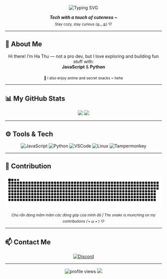 <p align="center">
  <img src="https://readme-typing-svg.demolab.com?font=Pacifico&size=28&duration=3000&pause=1200&color=FFB6C1&center=true&vCenter=true&width=450&lines=Hi+%F0%9F%91%8B+I'm+Ha+Thu!;JavaScript+%26+Python+lover+%F0%9F%94%A5;Always+curious%2C+always+coding+%F0%9F%92%BB" alt="Typing SVG" />
</p>

<p align="center">
  <i><b>Tech with a touch of cuteness ~</b></i><br>
  <sub>Stay cozy, stay curious (≧◡≦) ♡</sub>
</p>

---

## 🧠 About Me

<p align="center">
  Hi there! I’m Ha Thu — not a pro dev, but I love exploring and building fun stuff with:
  <br>
  <b>JavaScript</b> & <b>Python</b>
</p>

<p align="center">
  <sub>🍜 I also enjoy anime and secret snacks ~ hehe</sub>
</p>

---

## 📊 My GitHub Stats

<p align="center">
  <img height="160em" src="https://github-readme-stats.vercel.app/api?username=HaThuDangIu&show_icons=true&theme=transparent&title_color=FFB6C1&text_color=c9d1d9&icon_color=FFB6C1&hide_border=true" />
  <img height="160em" src="https://github-readme-stats.vercel.app/api/top-langs/?username=HaThuDangIu&layout=compact&theme=transparent&title_color=FFB6C1&text_color=c9d1d9&hide_border=true" />
</p>

---

## ⚙️ Tools & Tech

<p align="center">
  <img src="https://img.shields.io/badge/JavaScript-F7DF1E?style=flat-square&logo=javascript&logoColor=black" alt="JavaScript"/>
  <img src="https://img.shields.io/badge/Python-3776AB?style=flat-square&logo=python&logoColor=white" alt="Python"/>
  <img src="https://img.shields.io/badge/VSCode-007ACC?style=flat-square&logo=visual-studio-code&logoColor=white" alt="VSCode"/>
  <img src="https://img.shields.io/badge/Linux-FCC624?style=flat-square&logo=linux&logoColor=black" alt="Linux"/>
  <img src="https://img.shields.io/badge/Tampermonkey-000000?style=flat-square&logo=google-chrome&logoColor=white" alt="Tampermonkey"/>
</p>

---

## 🐍 Contribution

<p align="center">
  <picture>
    <source
      media="(prefers-color-scheme: dark)"
      srcset="https://raw.githubusercontent.com/HaThuDangIu/HaThuDangIu/main/dist/github-contribution-grid-snake-dark.svg?color_snake=#FFB6C1&color_dots=#9370DB,#8A2BE2,#4B0082,#6A5ACD"
    />
    <img
      alt="Snake Contribution Grid"
      src="https://raw.githubusercontent.com/HaThuDangIu/HaThuDangIu/main/dist/github-contribution-grid-snake.svg?color_snake=blueviolet&color_dots=#FFB6C1,#FFC0CB,#DB7093,#FF69B4"
    />
  </picture>
  <br>
  <sub><i>Chú rắn đang măm măm các đóng góp của mình đó | The snake is munching on my contributions (´• ω •`) ♡</i></sub>
</p>

---

## 📫 Contact Me

<p align="center">
  <a href="https://discord.com/users/harryhathu._." target="_blank">
    <img src="https://img.shields.io/badge/Discord-harryhathu._.-7289DA?style=flat-square&logo=discord&logoColor=white" alt="Discord"/>
  </a>
</p>

---

<p align="center">
  <img src="https://komarev.com/ghpvc/?username=HaThuDangIu&label=Profile%20views&color=blueviolet&style=flat-square" alt="profile views"/>
  <img src="https://img.shields.io/badge/Made%20with-%E2%9D%A4%EF%B8%8F%20by%20HaThu-blueviolet?style=flat-square"/>
</p>

